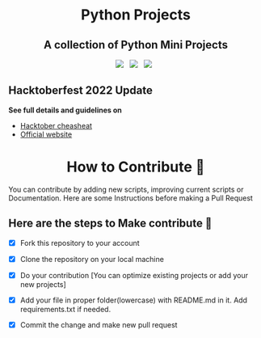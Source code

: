 <h1 align=center> Python Projects </h1>

<h2 align=center>A collection of Python Mini Projects</h2>



<p align="center">
  <a href="#"><img src="https://forthebadge.com/images/badges/built-with-love.svg" /></a>&nbsp;&nbsp;
  <a href="#"><img src="https://forthebadge.com/images/badges/made-with-python.svg" /></a>&nbsp;&nbsp;
  <a href="#"><img src="https://forthebadge.com/images/badges/built-by-developers.svg" /></a>&nbsp;&nbsp;
</p>


## Hacktoberfest 2022 Update

**See full details and guidelines on**
  * [Hacktober cheasheat](https://github.com/chapainaashish/Python-Projects/CONTRIBUTING.md) 
  * [Official website](https://hacktoberfest.digitalocean.com/)


<h1 align=center> How to Contribute 🤔 </h1>

You can contribute by adding new scripts, improving current scripts or Documentation. Here are some Instructions before making a Pull Request

## Here are the steps to Make contribute 👣


- [x] Fork this repository to your account
- [x] Clone the repository on your local machine
- [x] Do your contribution [You can optimize existing projects or add your new projects]
- [x] Add your file in proper folder(lowercase) with README.md in it. Add requirements.txt if needed.
- [x] Commit the change and make new pull request

